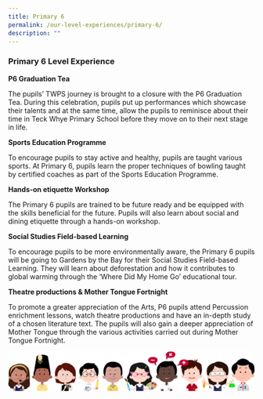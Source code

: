 ```yaml
---
title: Primary 6
permalink: /our-level-experiences/primary-6/
description: ""
---
```

### Primary 6 Level Experience

**P6 Graduation Tea** 

The pupils’ TWPS journey is brought to a closure with the P6 Graduation Tea. During this celebration, pupils put up performances which showcase their talents and at the same time, allow the pupils to reminisce about their time in Teck Whye Primary School before they move on to their next stage in life.

**Sports Education Programme**

To encourage pupils to stay active and healthy, pupils are taught various sports. At Primary 6, pupils learn the proper techniques of bowling taught by certified coaches as part of the Sports Education Programme.

**Hands-on etiquette Workshop**

The Primary 6 pupils are trained to be future ready and be equipped with the skills beneficial for the future. Pupils will also learn about social and dining etiquette through a hands-on workshop.

**Social Studies Field-based Learning**

To encourage pupils to be more environmentally aware, the Primary 6 pupils will be going to Gardens by the Bay for their Social Studies Field-based Learning. They will learn about deforestation and how it contributes to global warming through the ‘Where Did My Home Go’ educational tour.

**Theatre productions & Mother Tongue Fortnight**

To promote a greater appreciation of the Arts, P6 pupils attend Percussion enrichment lessons, watch theatre productions and have an in-depth study of a chosen literature text. The pupils will also gain a deeper appreciation of Mother Tongue through the various activities carried out during Mother Tongue Fortnight.

![](/images/kids.png)